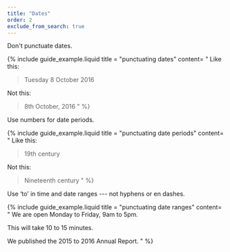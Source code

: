 ```yaml
---
title: "Dates"
order: 2
exclude_from_search: true
---
```


Don't punctuate dates.

{% include guide_example.liquid
  title = "punctuating dates"
  content= "
Like this:

> Tuesday 8 October 2016

Not this:

> 8th October, 2016
"
%}

Use numbers for date periods.

{% include guide_example.liquid
  title = "punctuating date periods"
  content= "
Like this:

> 19th century

Not this:

> Nineteenth century
"
%}

Use ‘to’ in time and date ranges --- not hyphens or en dashes.

{% include guide_example.liquid
  title = "punctuating date ranges"
  content= "
We are open Monday to Friday, 9am to 5pm.

This will take 10 to 15 minutes.

We published the 2015 to 2016 Annual Report.
"
%}
